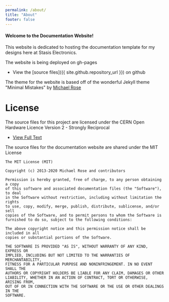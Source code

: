 ```yaml
---
permalink: /about/
title: "About"
footer: false
---
```


<h4>Welcome to the Documentation Website!</h4>


This website is dedicated to hosting the documentation template for my designs here at Stasis Electronics.

The website is being deployed on gh-pages 

- View the [source files]({{ site.github.repository_url }}) on github

The theme for the website is based off of the wonderful Jekyll theme "Minimal Mistakes" by [Michael Rose](https://mmistakes.github.io/minimal-mistakes/about/)

# License 
The source files for this project are licensed under the CERN Open Hardware Licence Version 2 - Strongly Reciprocal

- [View Full Text](https://ohwr.org/cern_ohl_s_v2.pdf)

The source files for the documentation website are shared under the MIT License

```
The MIT License (MIT)

Copyright (c) 2013-2020 Michael Rose and contributors

Permission is hereby granted, free of charge, to any person obtaining a copy
of this software and associated documentation files (the "Software"), to deal
in the Software without restriction, including without limitation the rights
to use, copy, modify, merge, publish, distribute, sublicense, and/or sell
copies of the Software, and to permit persons to whom the Software is
furnished to do so, subject to the following conditions:

The above copyright notice and this permission notice shall be included in all
copies or substantial portions of the Software.

THE SOFTWARE IS PROVIDED "AS IS", WITHOUT WARRANTY OF ANY KIND, EXPRESS OR
IMPLIED, INCLUDING BUT NOT LIMITED TO THE WARRANTIES OF MERCHANTABILITY,
FITNESS FOR A PARTICULAR PURPOSE AND NONINFRINGEMENT. IN NO EVENT SHALL THE
AUTHORS OR COPYRIGHT HOLDERS BE LIABLE FOR ANY CLAIM, DAMAGES OR OTHER
LIABILITY, WHETHER IN AN ACTION OF CONTRACT, TORT OR OTHERWISE, ARISING FROM,
OUT OF OR IN CONNECTION WITH THE SOFTWARE OR THE USE OR OTHER DEALINGS IN THE
SOFTWARE.
```